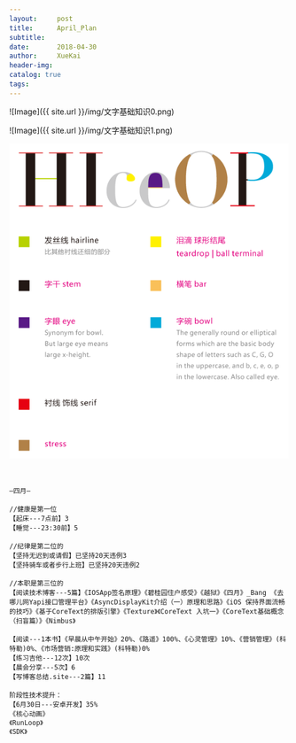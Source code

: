 ```yaml
---
layout:     post
title:      April_Plan
subtitle:
date:       2018-04-30
author:     XueKai
header-img:
catalog: true
tags:
---
```


![Image]({{ site.url }}/img/文字基础知识0.png)

![Image]({{ site.url }}/img/文字基础知识1.png)

<img src="/img/文字基础知识1.png"/>


```


—四月—

//健康是第一位
【起床---7点前】3
【睡觉---23:30前】5

//纪律是第二位的
【坚持无迟到或请假】已坚持20天违例3
【坚持骑车或者步行上班】已坚持20天违例2

//本职是第三位的
【阅读技术博客---5篇】《IOSApp签名原理》《碧桂园住户感受》《越狱》《四月》_Bang 《去哪儿网Yapi接口管理平台》《AsyncDisplayKit介绍（一）原理和思路》《iOS 保持界面流畅的技巧》《基于CoreText的排版引擎》《Texture》《CoreText 入坑一》《CoreText基础概念（扫盲篇）》《Nimbus》

【阅读---1本书】《早晨从中午开始》20%、《路遥》100%、《心灵管理》10%、《营销管理》(科特勒)0%、《市场营销:原理和实践》(科特勒)0%
【练习吉他---12次】10次
【晨会分享---5次】6
【写博客总结.site---2篇】11

阶段性技术提升：
【6月30日---安卓开发】35%
《核心动画》
《RunLoop》
《SDK》

```
